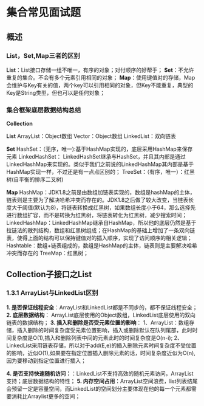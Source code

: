 # 集合常见面试题
## 概述
### List，Set,Map三者的区别
**List**：List接口存储一组不唯一，有序的对象；对付顺序的好帮手；
**Set**：不允许重复的集合。不会有多个元素引用相同的对象；
**Map**：使用键值对的存储，Map会维护与Key有关的值，两个key可以引用相同的对象，但Key不能重复，典型的Key是String类型，但也可以是任何对象；

### 集合框架底层数据结构总结
**Collection**

**List**
ArrayList：Object数组
Vector：Object数组
LinkedList：双向链表

**Set**
HashSet：（无序，唯一):基于HashMap实现的，底层采用HashMap来保存元素
LinkedHashSet： LinkedHashSet继承与HashSet，并且其内部是通过LinkedHashMap来实现的。类似于我们之前说的LinkedHashMap其内部是基于HashMap实现一样，不过还是有一点点区别的；
TreeSet：（有序，唯一）：红黑树(自平衡的排序二叉树)

**Map**
HashMap：JDK1.8之前是由数组加链表实现的，数组是hashMap的主体，链表则是主要为了解决哈希冲突而存在的。JDK1.8之后做了较大改变，当链表长度大于阈值(默认为8)，将链表转换成红黑树，如果数组长度小于64，那么选择先进行数组扩容，而不是转换为红黑树，将链表转化为红黑树，减少搜索时间；
LinkedHashMap：LinkedHashMap继承自HashMap，所以他的底层仍然是基于拉链法的散列结构，数组和红黑树组成；在HashMap的基础上增加了一条双向链表，使得上面的结构可以保持键值对的插入顺序，实现了访问顺序的相关逻辑；
Hashtable：数组+链表组成的，数组是HashMap的主体，链表则是主要解决哈希冲突而存在的
TreeMap：红黑树；

## Collection子接口之List
### 1.3.1 ArrayList与LinkedList区别
**1. 是否保证线程安全**：ArrayList和LinkedList都是不同步的，都不保证线程安全；
**2. 底层数据结构**： ArrayList底层使用的Object数组，LinkedList底层使用的双向链表的数据结构；
**3. 插入和删除是否受元素位置的影响**： 1、ArrayList：数组存储，插入删除的时间复杂度受元素位置影响，插入或删除默认在队列尾部，此时时间复杂度是O(1),插入和删除列表中间的元素此时的时间复杂度是O(n-i);
2、LinkedList采用链表存储，所以对于add(E,e)的插入删除元素时间复杂度不受位置的影响，近似O(1),如果要在指定位置插入删除元素的话，时间复杂度近似为O(n),因为要移动到指定位置进行插入；

**4. 是否支持快速随机访问：**：LinkedList不支持高效的随机元素访问，ArrayList支持；底层数据结构的特性；
**5. 内存空间占用**：ArrayList空间浪费，list列表结尾会预留一定是容量空间，而LinkedList的空间划分主要体现在他的每一个元素都需要消耗比Arraylist更多的空间；

